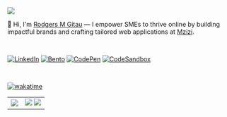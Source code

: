 <img src="https://res.cloudinary.com/valdadyne/image/upload/v1698804021/Personal_Banner.gif" />

<br clear="both"/>

🚀 Hi, I'm [Rodgers M Gitau](https://gitau.co) — I empower SMEs to thrive online by building impactful brands and crafting tailored web applications at [Mzizi](https://mzizigroup.com).

<br clear="both"/>

[![LinkedIn](https://img.shields.io/badge/linkedin-%230D76A8.svg?style=for-the-badge&logo=linkedin&logoColor=white)](https://www.linkedin.com/in/rodgersgitau/)
[![Bento](https://img.shields.io/badge/bento-%23FFFFFF.svg?style=for-the-badge&logo=bento)](https://bento.me/rgitau)
[![CodePen](https://img.shields.io/badge/CodePen-%23f6f6f6.svg?style=for-the-badge&logo=codepen&logoColor=black)](https://codepen.io/rodgersgitau)
[![CodeSandbox](https://img.shields.io/badge/CodeSandBox-%232323.svg?style=for-the-badge&logo=codesandbox&logoColor=white)](https://codesandbox.io/u/rodgersgitau)

<br clear="both"/>

[![wakatime](https://wakatime.com/badge/user/079a160f-031f-4cf0-a895-cefa57e2b0ff.svg)](https://wakatime.com/@079a160f-031f-4cf0-a895-cefa57e2b0ff)

<table>
  <tr>
    <td valign="middle">
      <picture>
        <source
          srcset="https://rodgersgitau-stats.vercel.app/api/wakatime?username=rodgersgitau&layout=compact&theme=dark"
          media="(prefers-color-scheme: dark)"
        />
        <source
          srcset="https://rodgersgitau-stats.vercel.app/api/wakatime?username=rodgersgitau&layout=compact"
          media="(prefers-color-scheme: light), (prefers-color-scheme: no-preference)"
        />
        <img src="https://rodgersgitau-stats.vercel.app/api/wakatime?username=rodgersgitau&layout=compact&theme=dark" />
      </picture>
    </td>
    <td valign="middle">
      <picture>
        <source
          srcset="https://github-readme-streak-stats.herokuapp.com?user=rodgersgitau&theme=dark&date_format=M%20j%5B%2C%20Y%5D"
          media="(prefers-color-scheme: dark)"
        />
        <source
          srcset="https://github-readme-streak-stats.herokuapp.com?user=rodgersgitau&date_format=M%20j%5B%2C%20Y%5D"
          media="(prefers-color-scheme: light), (prefers-color-scheme: no-preference)"
        />
        <img src="https://github-readme-streak-stats.herokuapp.com?user=rodgersgitau&date_format=M%20j%5B%2C%20Y%5D" />
      </picture>
      <picture>
        <source
          srcset="https://github-readme-stats.vercel.app/api?username=rodgersgitau&show_icons=true&layout=compact&theme=dark"
          media="(prefers-color-scheme: dark)"
        />
        <source
          srcset="https://github-readme-stats.vercel.app/api?username=rodgersgitau&show_icons=true&layout=compact"
          media="(prefers-color-scheme: light), (prefers-color-scheme: no-preference)"
        />
        <img src="https://github-readme-stats.vercel.app/api?username=rodgersgitau&show_icons=true&layout=compact" />
      </picture>
    </td>
  </tr>
</table>

<br clear="both" />
